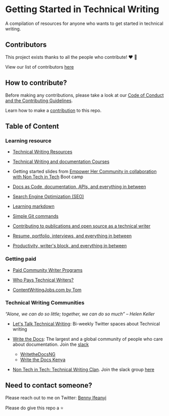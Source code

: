 

# Getting Started in Technical Writing

A compilation of resources for anyone who wants to get started in technical writing.

## Contributors

This project exists thanks to all the people who contribute! ❤️ 💙

View our list of contributors [here](https://github.com/Bennykillua/Getting-started-in-Technical-Writing/blob/main/Contributor.md)

## How to contribute?

Before making any contributions, please take a look at our [Code of Conduct and the Contributing Guidelines](https://github.com/Bennykillua/Getting-started-in-Technical-Writing/blob/main/CONTRIBUTING.md). 

Learn how to make a [contribution](https://github.com/Bennykillua/Getting-started-in-Technical-Writing/blob/main/Contribute%20by%20Forking.md) to this repo.

## Table of Content

### Learning resource

- [Technical Writing Resources](https://github.com/Bennykillua/Getting-started-in-Technical-Writing/blob/main/Technical%20Writing%20Resources.md)

- [Technical Writing and documentation Courses](https://github.com/Bennykillua/Getting-started-in-Technical-Writing/blob/main/Technical%20Writing%20Courses.md)

- Getting started slides from [Empower Her Community in collaboration with Non Tech in Tech](https://github.com/Bennykillua/Getting-started-in-Technical-Writing/blob/main/Empower%20Her%20X%20Non%20Tech%20in%20Tech.md) Boot camp

- [Docs as Code, documentation, APIs, and everything in between](https://github.com/Bennykillua/Getting-started-in-Technical-Writing/blob/main/Docs%20as%20Code.md)

- [Search Engine Optimization (SEO)](https://github.com/Bennykillua/Getting-started-in-Technical-Writing/blob/main/SEO.md)

- [Learning markdown](https://github.com/Bennykillua/Getting-started-in-Technical-Writing/blob/main/Learning%20Markdown.md)

- [Simple Git commands](https://github.com/Bennykillua/Getting-started-in-Technical-Writing/blob/main/Learning%20Git.MD)

- [Contributing to publications and open source as a technical writer](https://github.com/Bennykillua/Getting-started-in-Technical-Writing/blob/main/Contributing%20as%20a%20technical%20writer.md)

- [Resume, portfolio, interviews, and everything in between](https://github.com/Bennykillua/Getting-started-in-Technical-Writing/blob/main/Interviews%20and%20getting%20paid.md)

- [Productivity, writer's block, and everything in between](https://github.com/Bennykillua/Getting-started-in-Technical-Writing/blob/main/Productivity%20and%20everythin%20in%20between.md)


### Getting paid

- [Paid Community Writer Programs](https://github.com/malgamves/CommunityWriterPrograms)

- [Who Pays Technical Writers?](https://whopaystechnicalwriters.com/?)

- [ContentWritingJobs.com by Tom](https://contentwritingjobs.com/)

### Technical Writing Communities

*“Alone, we can do so little; together, we can do so much” – Helen Keller*

- [Let's Talk Technical Writing](https://twitter.com/writefortech): Bi-weekly Twitter spaces about Technical writing

- [Write the Docs](https://www.writethedocs.org/): The largest and a global community of people who care about documentation. Join the [slack](https://www.writethedocs.org/slack/)
  - [WritetheDocsNG](https://twitter.com/NgDocs)
  - [Write the Docs Kenya](https://mobile.twitter.com/wtd_kenya)

- [Non Tech in Tech: Technical Writing Clan](https://twitter.com/Nontech_it?ref_src=twsrc%5Egoogle%7Ctwcamp%5Eserp%7Ctwgr%5Eauthor). Join the slack group [here](https://join.slack.com/t/nontechintech/shared_invite/zt-1elj2fo4m-mi0HWRhkC5R8jjkxw73ikg)


## Need to contact someone?

Please reach out to me on Twitter: [Benny Ifeanyi](https://twitter.com/Bennykillua) 

Please do give this repo a ⭐
